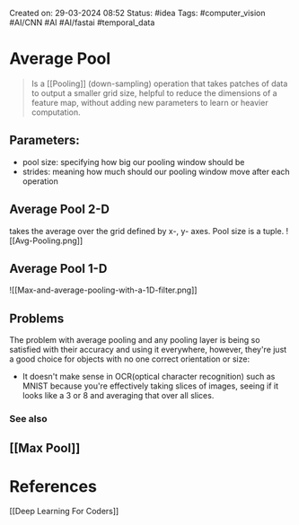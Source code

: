 Created on: 29-03-2024 08:52
Status: #idea
Tags: #computer_vision #AI/CNN #AI #AI/fastai #temporal_data
# Average Pool
> Is a [[Pooling]] (down-sampling) operation that takes patches of data to output a smaller grid size, helpful to reduce the dimensions of a feature map, without adding new parameters to learn or heavier computation.

 ## **Parameters:** 
 - pool size: specifying how big our pooling window should be
 - strides: meaning how much should our pooling window move after each operation
## Average Pool 2-D
takes the average over the grid defined by x-, y- axes. Pool size is a tuple.
![[Avg-Pooling.png]]
## Average Pool 1-D

![[Max-and-average-pooling-with-a-1D-filter.png]]
## Problems 
The problem with average pooling and any pooling layer is being so satisfied with their accuracy and using it everywhere, however, they're just a good choice for objects with no one correct orientation or size:
- It doesn't make sense in OCR(optical character recognition) such as MNIST because you're effectively taking slices of images, seeing if it looks like a 3 or 8 and averaging that over all slices.
### See also
 [[Max Pool]]
-----------------
# References
[[Deep Learning For Coders]]